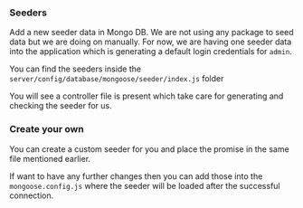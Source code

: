 ### Seeders
Add a new seeder data in Mongo DB. We are not using any package to seed data but we are doing on manually.
For now, we are having one seeder data into the application which is generating a default login credentials for `admin`.

You can find the seeders inside the `server/config/database/mongoose/seeder/index.js` folder 

You will see a controller file is present which take care for generating and checking the seeder for us.

### Create your own
You can create a custom seeder for you and place the promise in the same file mentioned earlier.

If want to have any further changes then you can add those into the `mongoose.config.js` where the seeder will be loaded after the successful connection.